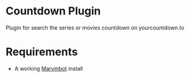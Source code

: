 # Countdown Plugin

Plugin for search the series or movies countdown on yourcountdown.to

# Requirements

-   A working [Marvinbot](https://github.com/BotDevGroup/marvin) install
